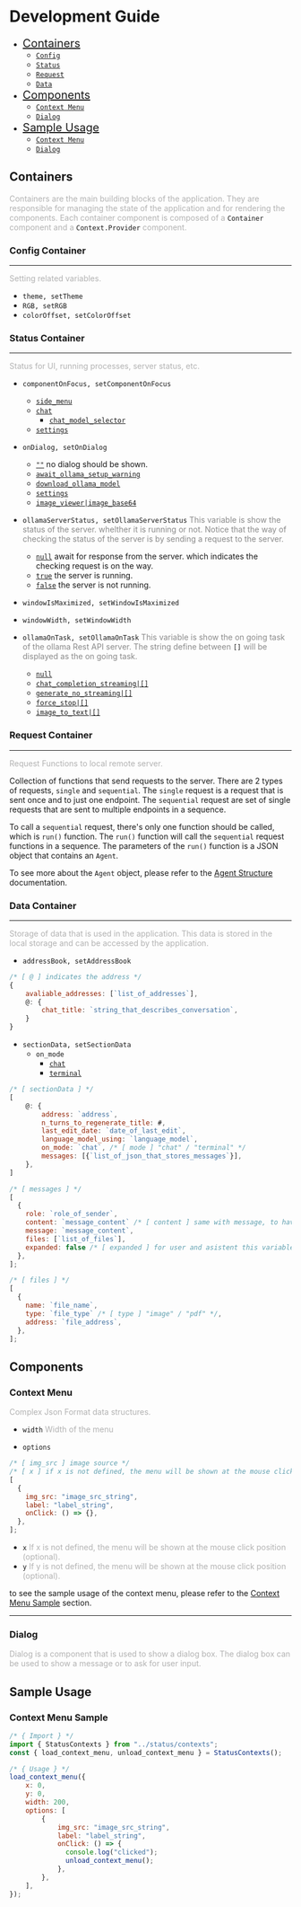 # Development Guide

- <span style="font-size: 20px">[Containers](#containers)</span>
  - [`Config`](#config-container)
  - [`Status`](#status-container)
  - [`Request`](#request-container)
  - [`Data`](#data-container)
- <span style="font-size: 20px">[Components](#components)</span>
  - [`Context Menu`](#context-menu)
  - [`Dialog`](#dialog)
- <span style="font-size: 20px">[Sample Usage](#sample-usage)</span>
  - [`Context Menu`](#context-menu-sample)
  - [`Dialog`](#dialog-sample)

## Containers <a name="containers"></a>

<span style="opacity: 0.32">Containers are the main building blocks of the application. They are responsible for managing the state of the application and for rendering the components. Each container component is composed of a </span>`Container`<span style="opacity: 0.32"> component and a </span>`Context.Provider`<span style="opacity: 0.32"> component. </span>

### Config Container <a name="config-container"></a>

---

<span style="opacity: 0.32">Setting related variables.</span>

- `theme, setTheme`
- `RGB, setRGB`
- `colorOffset, setColorOffset`

### Status Container <a name="status-container"></a>

---

<span style="opacity: 0.32">Status for UI, running processes, server status, etc.</span>

- `componentOnFocus, setComponentOnFocus`
  - [`side_menu`](#_)
  - [`chat`](#_)
    - [`chat_model_selector`](#_)
  - [`settings`](#_)
- `onDialog, setOnDialog`

  - [`""`](#_) no dialog should be shown.
  - [`await_ollama_setup_warning`](#_)
  - [`download_ollama_model`](#_)
  - [`settings`](#_)
  - [`image_viewer|image_base64`](#_)

- `ollamaServerStatus, setOllamaServerStatus`
  <span style="opacity: 0.5">
  This variable is show the status of the server. whelther it is running or not. Notice that the way of checking the status of the server is by sending a request to the server.
  </span>

  - [`null`](#_) await for response from the server. which indicates the checking request is on the way.
  - [`true`](#_) the server is running.
  - [`false`](*_) the server is not running.

- `windowIsMaximized, setWindowIsMaximized`
- `windowWidth, setWindowWidth`

- `ollamaOnTask, setOllamaOnTask` <span style="opacity: 0.5">
  This variable is show the on going task of the ollama Rest API server. The string define between</span> `[]` <span style="opacity: 0.5">will be displayed as the on going task.
  </span>

  - [`null`](#_)
  - [`chat_completion_streaming|[]`](#_)
  - [`generate_no_streaming|[]`](#_)
  - [`force_stop|[]`](#_)
  - [`image_to_text|[]`](#_)

### Request Container <a name="request-container"></a>

---

<span style="opacity: 0.32">Request Functions to local remote server.</span>

Collection of functions that send requests to the server. There are 2 types of requests, `single` and `sequential`. The `single` request is a request that is sent once and to just one endpoint. The `sequential` request are set of single requests that are sent to multiple endpoints in a sequence.

To call a `sequential` request, there's only one function should be called, which is `run()` function. The `run()` function will call the `sequential` request functions in a sequence. The parameters of the `run()` function is a JSON object that contains an `Agent`.

To see more about the `Agent` object, please refer to the [Agent Structure](./agent_structure.md) documentation.

### Data Container <a name="data-container"></a>

---

<span style="opacity: 0.32">Storage of data that is used in the application. This data is stored in the local storage and can be accessed by the application.</span>

- `addressBook, setAddressBook`

```js
/* [ @ ] indicates the address */
{
    avaliable_addresses: [`list_of_addresses`],
    @: {
        chat_title: `string_that_describes_conversation`,
    }
}
```

- `sectionData, setSectionData`
  - `on_mode`
    - [`chat`](#_)
    - [`terminal`](#_)

```js
/* [ sectionData ] */
[
    @: {
        address: `address`,
        n_turns_to_regenerate_title: #,
        last_edit_date: `date_of_last_edit`,
        language_model_using: `language_model`,
        on_mode: `chat`, /* [ mode ] "chat" / "terminal" */
        messages: [{`list_of_json_that_stores_messages`}],
    },
]
```

```js
/* [ messages ] */
[
  {
    role: `role_of_sender`,
    content: `message_content` /* [ content ] same with message, to have this variable is just for different standard APIs */,
    message: `message_content`,
    files: [`list_of_files`],
    expanded: false /* [ expanded ] for user and asistent this variable indicates different thing, for deepseek models if expanded === false, the thought process will be shown */,
  },
];
```

```js
/* [ files ] */
[
  {
    name: `file_name`,
    type: `file_type` /* [ type ] "image" / "pdf" */,
    address: `file_address`,
  },
];
```

## Components <a name="components"></a>

### Context Menu <a name="context-menu"></a>

<span style="opacity: 0.32">Complex Json Format data structures.</span>

- `width` <span style="opacity: 0.32">Width of the menu</span>

- `options`

```js
/* [ img_src ] image source */
/* [ x ] if x is not defined, the menu will be shown at the mouse click position */
[
  {
    img_src: "image_src_string",
    label: "label_string",
    onClick: () => {},
  },
];
```

- `x` <span style="opacity: 0.32">If x is not defined, the menu will be shown at the mouse click position (optional).</span>
- `y` <span style="opacity: 0.32">If y is not defined, the menu will be shown at the mouse click position (optional).</span>

to see the sample usage of the context menu, please refer to the [Context Menu Sample](#context-menu-sample) section.

---

### Dialog <a name="dialog"></a>

<span style="opacity: 0.32">Dialog is a component that is used to show a dialog box. The dialog box can be used to show a message or to ask for user input.</span>


## Sample Usage <a name="sample-usage"></a>
### Context Menu Sample <a name="context-menu-sample"></a>

```js
/* { Import } */
import { StatusContexts } from "../status/contexts";
const { load_context_menu, unload_context_menu } = StatusContexts();
```

```js
/* { Usage } */
load_context_menu({
    x: 0,
    y: 0,
    width: 200,
    options: [
        {
            img_src: "image_src_string",
            label: "label_string",
            onClick: () => {
              console.log("clicked");
              unload_context_menu();
            },
        },
    ],
});
```